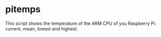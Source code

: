 # pitemps
This script shows the temperature of the ARM CPU of you Raspberry Pi: current, mean, lowest and highest.
